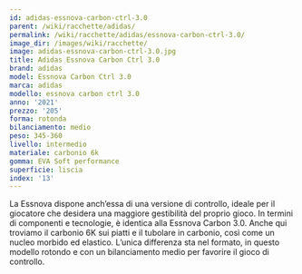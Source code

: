 ```yaml
---
id: adidas-essnova-carbon-ctrl-3.0
parent: /wiki/racchette/adidas/
permalink: /wiki/racchette/adidas/essnova-carbon-ctrl-3.0/
image_dir: /images/wiki/racchette/
image: adidas-essnova-carbon-ctrl-3.0.jpg
title: Adidas Essnova Carbon Ctrl 3.0
brand: adidas
model: Essnova Carbon Ctrl 3.0
marca: adidas
modello: essnova carbon ctrl 3.0
anno: '2021'
prezzo: '205'
forma: rotonda
bilanciamento: medio
peso: 345-360
livello: intermedio
materiale: carbonio 6k
gomma: EVA Soft performance
superficie: liscia
index: '13'
---
```

La Essnova dispone anch’essa di una versione di controllo, ideale per il giocatore che desidera una maggiore gestibilità del proprio gioco. In termini di componenti e tecnologie, è identica alla Essnova Carbon 3.0. Anche qui troviamo il carbonio 6K sui piatti e il tubolare in carbonio, così come un nucleo morbido ed elastico. L’unica differenza sta nel formato, in questo modello rotondo e con un bilanciamento medio per favorire il gioco di controllo.